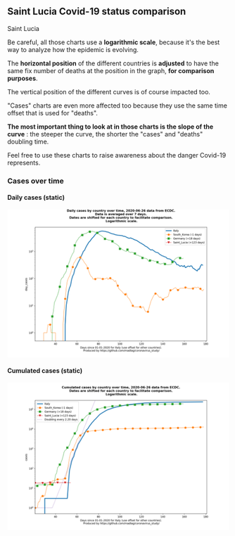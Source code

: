 ## Saint Lucia Covid-19 status comparison 

Saint Lucia



Be careful, all those charts use a **logarithmic scale**, because it's the best way to analyze how the epidemic is evolving.
 
The **horizontal position** of the different countries is **adjusted** to have the same fix number of deaths at the position in the graph, **for comparison purposes**.

The vertical position of the different curves is of course impacted too.

"Cases" charts are even more affected too because they use the same time offset that is used for "deaths".

**The most important thing to look at in those charts is the slope of the curve** : the steeper the curve, the shorter the "cases" and "deaths" doubling time.

Feel free to use these charts to raise awareness about the danger Covid-19 represents. 


 
### Cases over time
 
#### Daily cases (static)
![Saint Lucia covid-19 daily cases static chart](https://raw.githubusercontent.com/madlag/coronavirus_study/master/notebooks/graphs/2020-06-26/countries/Saint_Lucia/2020-06-26_Saint_Lucia_day_cases.png "Saint Lucia covid-19 day_cases static chart")   
 
#### Cumulated cases (static)
![Saint Lucia covid-19 cumulated cases static chart](https://raw.githubusercontent.com/madlag/coronavirus_study/master/notebooks/graphs/2020-06-26/countries/Saint_Lucia/2020-06-26_Saint_Lucia_cases.png "Saint Lucia covid-19 cases static chart")   

